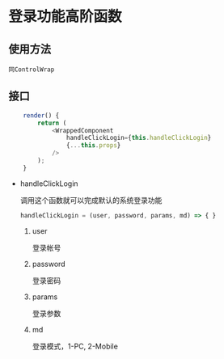 # 登录功能高阶函数

## 使用方法
    同ControlWrap

## 接口
```javascript
    render() {
        return (
            <WrappedComponent
                handleClickLogin={this.handleClickLogin}
                {...this.props}
            />
        );
    }
```
* handleClickLogin

    调用这个函数就可以完成默认的系统登录功能

    ```javascript
    handleClickLogin = (user, password, params, md) => { }
    ```

    1. user

        登录帐号
    2. password

        登录密码
    3. params

        登录参数
    4. md

        登录模式，1-PC, 2-Mobile